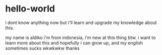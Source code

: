 # hello-world
i dont know anything now but i'll learn and upgrade my knowledge about this.

my name is aldiko i'm from indonesia, i'm new at this thing btw. i want to learn more about this and hopefully i can grow up, and my english sometimes sucks wkwkwkw thanks

